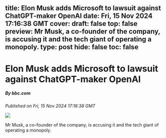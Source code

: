 title: Elon Musk adds Microsoft to lawsuit against ChatGPT-maker OpenAI
date: Fri, 15 Nov 2024 17:16:38 GMT
cover: 
draft: false
top: false
preview: Mr Musk, a co-founder of the company, is accusing it and the tech giant of operating a monopoly.
type: post
hide: false
toc: false
---

# Elon Musk adds Microsoft to lawsuit against ChatGPT-maker OpenAI
##### By bbc.com
_Published on Fri, 15 Nov 2024 17:16:38 GMT_

![](https://ichef.bbci.co.uk/news/1024/branded_news/ec74/live/ac941d20-a36f-11ef-8d97-f3aff54c9bfc.jpg)

Mr Musk, a co-founder of the company, is accusing it and the tech giant of operating a monopoly.

